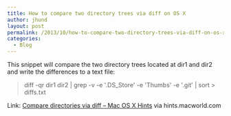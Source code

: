 ```yaml
---
title: How to compare two directory trees via diff on OS X
author: jhund
layout: post
permalink: /2013/10/how-to-compare-two-directory-trees-via-diff-on-os-x/
categories:
  - Blog
---
```

This snippet will compare the two directory trees located at dir1 and dir2 and write the differences to a text file:

<blockquote class="iii-article-quote">
  <p>
    diff -qr dir1 dir2 | grep -v -e '.DS_Store' -e 'Thumbs' -e '.git' | sort > diffs.txt
  </p>
</blockquote>

<p class="iii-article-source">
  Link: <a href="http://hints.macworld.com/article.php?story=20070408062023352">Compare directories via diff &#8211; Mac OS X Hints</a> via hints.macworld.com
</p>
